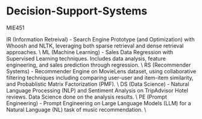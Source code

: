 # Decision-Support-Systems
MIE451

IR (Information Retreival) - Search Engine Prototype (and Optimization) with Whoosh and NLTK, leveraging both sparse retrieval and dense retrieval approaches. \\
ML (Machine Learning) - Sales Data Regression with Supervised Learning techniques. Includes data analysis, feature engineering, and sales prediction through regression. \\
RS (Recommender Systems) - Recommender Engine on MovieLens dataset, using collaborative filtering techniques including comparing user-user and item-item similarity, and Probablistic Matrix Factorization (PMF). \\
DS (Data Science) - Natural Language Processing (NLP) and Sentiment Analysis on TripAdvisor Hotel reviews. Data Science done on the analysis results. \\
PE (Prompt Engineering) - Prompt Engineering on Large Language Models (LLM) for a Natural Language (NL) task of music recommendation. \\
